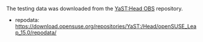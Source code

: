 The testing data was downloaded from the [YaST:Head OBS](
https://build.opensuse.org/project/show/YaST:Head) repository.

- repodata: https://download.opensuse.org/repositories/YaST:/Head/openSUSE_Leap_15.0/repodata/
